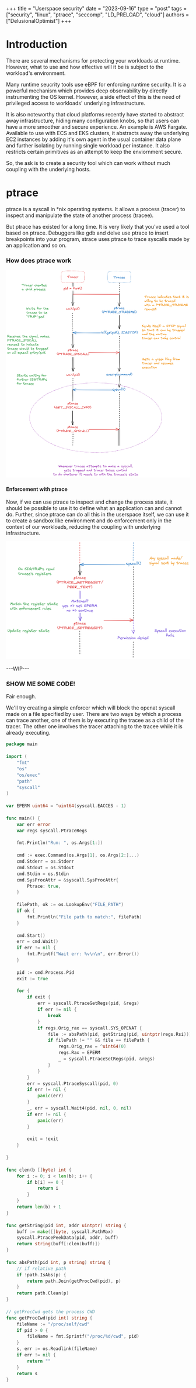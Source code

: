 +++
title = "Userspace security"
date = "2023-09-16"
type = "post"
tags = ["security", "linux", "ptrace", "seccomp", "LD_PRELOAD", "cloud"]
authors = ["DelusionalOptimist"]
+++

# Introduction
There are several mechanisms for protecting your workloads at runtime. However, what to use and how effective will it be is subject to the workload's environment.

Many runtime seucrity tools use eBPF for enforcing runtime security. It is a powerful mechanism which provides deep observability by directly instrumenting the OS kernel. However, a side effect of this is the need of privileged access to workloads' underlying infrastructure.

It is also noteworthy that cloud platforms recently have started to abstract away infrastructure, hiding many configuration knobs, so that users can have a more smoother and secure experience. An example is AWS Fargate. Available to use with ECS and EKS clusters, it abstracts away the underlying EC2 instances by adding it's own agent in the usual container data plane and further isolating by running single workload per instance. It also restricts certain primitives as an attempt to keep the enviornment secure.

So, the ask is to create a security tool which can work without much coupling with the underlying hosts.

# ptrace
ptrace is a syscall in \*nix operating systems. It allows a process (tracer) to inspect and manipulate the state of another process (tracee).

But ptrace has existed for a long time. It is very likely that you've used a tool based on ptrace. Debuggers like gdb and delve use ptrace to insert breakpoints into your program, strace uses ptrace to trace syscalls made by an application and so on.

### How does ptrace work
![ptrace-basics][1]

#### Enforcement with ptrace
Now, if we can use ptrace to inspect and change the process state, it should be possible to use it to define what an application can and cannot do. Further, since ptrace can do all this in the userspace itself, we can use it to create a sandbox like environment and do enforcement only in the context of our workloads, reducing the coupling with underlying infrastructure.

![ptrace-enforcement][2]

---WIP---
### SHOW ME SOME CODE!
Fair enough.

We'll try creating a simple enforcer which will block the openat syscall made on a file specified by user. There are two ways by which a process can trace another, one of them is by executing the tracee as a child of the tracer. The other one involves the tracer attaching to the tracee while it is already executing.

```Go
package main

import (
	"fmt"
	"os"
	"os/exec"
	"path"
	"syscall"
)

var EPERM uint64 = ^uint64(syscall.EACCES - 1)

func main() {
	var err error
	var regs syscall.PtraceRegs

	fmt.Println("Run: ", os.Args[1:])

	cmd := exec.Command(os.Args[1], os.Args[2:]...)
	cmd.Stderr = os.Stderr
	cmd.Stdout = os.Stdout
	cmd.Stdin = os.Stdin
	cmd.SysProcAttr = &syscall.SysProcAttr{
		Ptrace: true,
	}

	filePath, ok := os.LookupEnv("FILE_PATH")
	if ok {
		fmt.Println("File path to match:", filePath)
	}

	cmd.Start()
	err = cmd.Wait()
	if err != nil {
		fmt.Printf("Wait err: %v\n\n", err.Error())
	}

	pid := cmd.Process.Pid
	exit := true

	for {
		if exit {
			err = syscall.PtraceGetRegs(pid, &regs)
			if err != nil {
				break
			}
			if regs.Orig_rax == syscall.SYS_OPENAT {
				file := absPath(pid, getString(pid, uintptr(regs.Rsi)))
				if filePath != "" && file == filePath {
					regs.Orig_rax = ^uint64(0)
					regs.Rax = EPERM
					_ = syscall.PtraceSetRegs(pid, &regs)
				}
			}
		}
		err = syscall.PtraceSyscall(pid, 0)
		if err != nil {
			panic(err)
		}
		_, err = syscall.Wait4(pid, nil, 0, nil)
		if err != nil {
			panic(err)
		}

		exit = !exit
	}

}

func clen(b []byte) int {
	for i := 0; i < len(b); i++ {
		if b[i] == 0 {
			return i
		}
	}
	return len(b) + 1
}

func getString(pid int, addr uintptr) string {
	buff := make([]byte, syscall.PathMax)
	syscall.PtracePeekData(pid, addr, buff)
	return string(buff[:clen(buff)])
}

func absPath(pid int, p string) string {
	// if relative path
	if !path.IsAbs(p) {
		return path.Join(getProcCwd(pid), p)
	}
	return path.Clean(p)
}

// getProcCwd gets the process CWD
func getProcCwd(pid int) string {
	fileName := "/proc/self/cwd"
	if pid > 0 {
		fileName = fmt.Sprintf("/proc/%d/cwd", pid)
	}
	s, err := os.Readlink(fileName)
	if err != nil {
		return ""
	}
	return s
}
```

[1]: /static/ptrace-1.png
[2]: /static/ptrace-2.png

